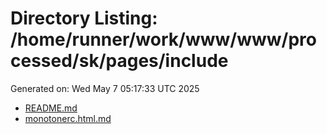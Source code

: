 # Directory Listing: /home/runner/work/www/www/processed/sk/pages/include
Generated on: Wed May  7 05:17:33 UTC 2025

- [README.md](README.md)
- [monotonerc.html.md](monotonerc.html.md)
